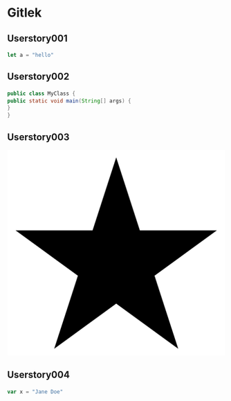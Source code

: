 <h1>Gitlek</h1>

<h2>Userstory001</h2>

```Javascript
let a = "hello"
```

<h2>Userstory002</h2>

```Java
public class MyClass {
public static void main(String[] args) {
}
}
```

<h2>Userstory003</h2>

![image](Images/star.png)

<h2>Userstory004</h2>

```Javascript
var x = "Jane Doe"
```
